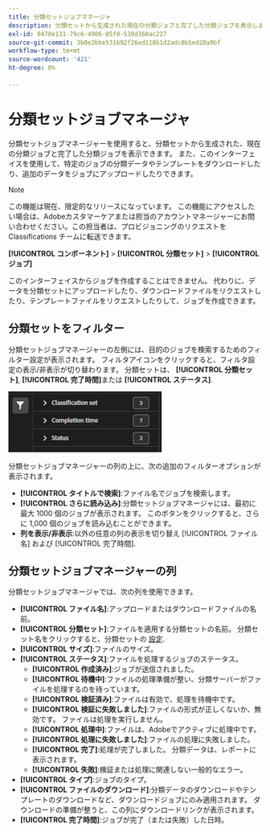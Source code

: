 ```yaml
---
title: 分類セットジョブマネージャ
description: 分類セットから生成された現在の分類ジョブと完了した分類ジョブを表示します。
exl-id: 0470e131-79c6-4906-85f0-530d360ac227
source-git-commit: 3b0e2bbe531692f26ed118b1d2adc0b5ed28a9bf
workflow-type: tm+mt
source-wordcount: '421'
ht-degree: 0%

---
```


# 分類セットジョブマネージャ

分類セットジョブマネージャーを使用すると、分類セットから生成された、現在の分類ジョブと完了した分類ジョブを表示できます。 また、このインターフェイスを使用して、特定のジョブの分類データやテンプレートをダウンロードしたり、追加のデータをジョブにアップロードしたりできます。

>[!NOTE]
>
>この機能は現在、限定的なリリースになっています。 この機能にアクセスしたい場合は、Adobeカスタマーケアまたは担当のアカウントマネージャーにお問い合わせください。この担当者は、プロビジョニングのリクエストを Classifications チームに転送できます。

**[!UICONTROL コンポーネント]** > **[!UICONTROL 分類セット]** > **[!UICONTROL ジョブ]**

このインターフェイスからジョブを作成することはできません。 代わりに、データを分類セットにアップロードしたり、ダウンロードファイルをリクエストしたり、テンプレートファイルをリクエストしたりして、ジョブを作成できます。

## 分類セットをフィルター

分類セットジョブマネージャーの左側には、目的のジョブを検索するためのフィルター設定が表示されます。 フィルタアイコンをクリックすると、フィルタ設定の表示/非表示が切り替わります。 分類セットは、 **[!UICONTROL 分類セット]**, **[!UICONTROL 完了時間]**&#x200B;または **[!UICONTROL ステータス]**.

![分類セットジョブフィルター](../assets/classification-set-job-filters.png)

分類セットジョブマネージャーの列の上に、次の追加のフィルターオプションが表示されます。

* **[!UICONTROL タイトルで検索]**:ファイル名でジョブを検索します。
* **[!UICONTROL さらに読み込み]**:分類セットジョブマネージャには、最初に最大 1000 個のジョブが表示されます。 このボタンをクリックすると、さらに 1,000 個のジョブを読み込むことができます。
* **列を表示/非表示**:以外の任意の列の表示を切り替え [!UICONTROL ファイル名] および [!UICONTROL 完了時間].

## 分類セットジョブマネージャーの列

分類セットジョブマネージャでは、次の列を使用できます。

* **[!UICONTROL ファイル名]**:アップロードまたはダウンロードファイルの名前。
* **[!UICONTROL 分類セット]**:ファイルを適用する分類セットの名前。 分類セット名をクリックすると、分類セットの [設定](settings.md).
* **[!UICONTROL サイズ]**:ファイルのサイズ。
* **[!UICONTROL ステータス]**:ファイルを処理するジョブのステータス。
   * **[!UICONTROL 作成済み]**:ジョブが送信されました。
   * **[!UICONTROL 待機中]**:ファイルの処理準備が整い、分類サーバーがファイルを処理するのを待っています。
   * **[!UICONTROL 検証済み]**:ファイルは有効で、処理を待機中です。
   * **[!UICONTROL 検証に失敗しました]**:ファイルの形式が正しくないか、無効です。 ファイルは処理を実行しません。
   * **[!UICONTROL 処理中]**:ファイルは、Adobeでアクティブに処理中です。
   * **[!UICONTROL 処理に失敗しました]**:ファイルの処理に失敗しました。
   * **[!UICONTROL 完了]**:処理が完了しました。 分類データは、レポートに表示されます。
   * **[!UICONTROL 失敗]**:検証または処理に関連しない一般的なエラー。
* **[!UICONTROL タイプ]**:ジョブのタイプ。
* **[!UICONTROL ファイルのダウンロード]**:分類データのダウンロードやテンプレートのダウンロードなど、ダウンロードジョブにのみ適用されます。 ダウンロードの準備が整うと、この列にダウンロードリンクが表示されます。
* **[!UICONTROL 完了時間]**:ジョブが完了（または失敗）した日時。
